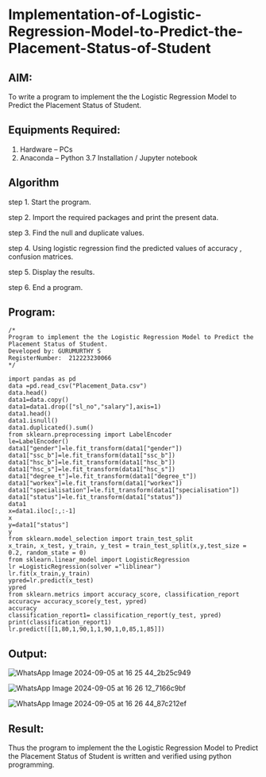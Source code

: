 # Implementation-of-Logistic-Regression-Model-to-Predict-the-Placement-Status-of-Student

## AIM:
To write a program to implement the the Logistic Regression Model to Predict the Placement Status of Student.

## Equipments Required:
1. Hardware – PCs
2. Anaconda – Python 3.7 Installation / Jupyter notebook

## Algorithm
step 1. Start the program.

step 2. Import the required packages and print the present data.

step 3. Find the null and duplicate values.

step 4. Using logistic regression find the predicted values of accuracy , confusion matrices.

step 5. Display the results.

step 6. End a program.

## Program:
```
/*
Program to implement the the Logistic Regression Model to Predict the Placement Status of Student.
Developed by: GURUMURTHY S
RegisterNumber:  212223230066
*/

import pandas as pd
data =pd.read_csv("Placement_Data.csv")
data.head()
data1=data.copy()
data1=data1.drop(["sl_no","salary"],axis=1)
data1.head()
data1.isnull()
data1.duplicated().sum()
from sklearn.preprocessing import LabelEncoder
le=LabelEncoder()
data1["gender"]=le.fit_transform(data1["gender"])
data1["ssc_b"]=le.fit_transform(data1["ssc_b"])
data1["hsc_b"]=le.fit_transform(data1["hsc_b"])
data1["hsc_s"]=le.fit_transform(data1["hsc_s"])
data1["degree_t"]=le.fit_transform(data1["degree_t"])
data1["workex"]=le.fit_transform(data1["workex"])
data1["specialisation"]=le.fit_transform(data1["specialisation"])
data1["status"]=le.fit_transform(data1["status"])
data1
x=data1.iloc[:,:-1]
x
y=data1["status"]
y
from sklearn.model_selection import train_test_split
x_train, x_test, y_train, y_test = train_test_split(x,y,test_size = 0.2, random_state = 0)
from sklearn.linear_model import LogisticRegression
lr =LogisticRegression(solver ="liblinear")
lr.fit(x_train,y_train)
ypred=lr.predict(x_test)
ypred
from sklearn.metrics import accuracy_score, classification_report
accuracy= accuracy_score(y_test, ypred)
accuracy
classification_report1= classification_report(y_test, ypred)
print(classification_report1)
lr.predict([[1,80,1,90,1,1,90,1,0,85,1,85]])

```

## Output:

![WhatsApp Image 2024-09-05 at 16 25 44_2b25c949](https://github.com/user-attachments/assets/c5782944-3943-467d-b912-0f39c1d725a2)


![WhatsApp Image 2024-09-05 at 16 26 12_7166c9bf](https://github.com/user-attachments/assets/c6c5df57-66ae-4504-98de-792b2561e8a6)



![WhatsApp Image 2024-09-05 at 16 26 44_87c212ef](https://github.com/user-attachments/assets/81207e4a-89bf-43e1-92c4-1a5fe0beec66)


## Result:
Thus the program to implement the the Logistic Regression Model to Predict the Placement Status of Student is written and verified using python programming.
